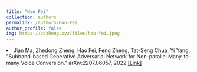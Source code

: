 ```yaml
---
title: "Hao Fei"
collection: authors
permalink: /authors/Hao-Fei
author_profile: false
img: https://zdzheng.xyz/files/hao-fei.jpeg
---
```

 <li> Jian Ma,  Zhedong Zheng,  Hao Fei,  Feng Zheng,  Tat-Seng Chua,  Yi Yang, &quot;Subband-based Generative Adversarial Network for Non-parallel Many-to-many Voice Conversion.&quot; arXiv:2207.06057, 2022.<a href='https://zdzheng.xyz/publication/Subband-2022'>[Link]</a> </li>